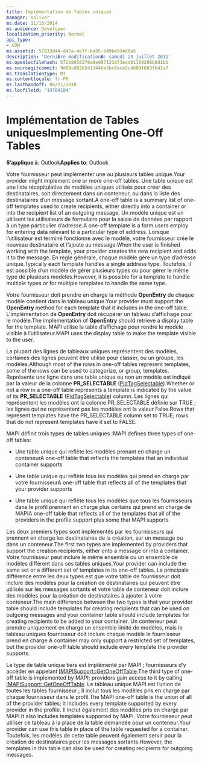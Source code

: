 ```yaml
---
title: Implémentation de Tables uniques
manager: soliver
ms.date: 11/16/2014
ms.audience: Developer
localization_priority: Normal
api_type:
- COM
ms.assetid: 57933d44-d47a-4e7f-ba95-b49b4934d0a5
description: 'Derni�re modification�: samedi 23 juillet 2011'
ms.openlocfilehash: b72b8658270a8e007123df3ead01168208b8d1b1
ms.sourcegitcommit: 9d60cd82b5413446e5bc8ace2cd689f683fb41a7
ms.translationtype: MT
ms.contentlocale: fr-FR
ms.lasthandoff: 06/11/2018
ms.locfileid: "19784184"
---
```

# <a name="implementing-one-off-tables"></a><span data-ttu-id="387d4-103">Implémentation de Tables uniques</span><span class="sxs-lookup"><span data-stu-id="387d4-103">Implementing One-Off Tables</span></span>

<span data-ttu-id="387d4-104">**S’applique à**: Outlook</span><span class="sxs-lookup"><span data-stu-id="387d4-104">**Applies to**: Outlook</span></span> 
  
<span data-ttu-id="387d4-105">Votre fournisseur peut implémenter une ou plusieurs tables unique.</span><span class="sxs-lookup"><span data-stu-id="387d4-105">Your provider might implement one or more one-off tables.</span></span> <span data-ttu-id="387d4-106">Une table unique est une liste récapitulative de modèles uniques utilisés pour créer des destinataires, soit directement dans un conteneur, ou dans la liste des destinataires d’un message sortant.</span><span class="sxs-lookup"><span data-stu-id="387d4-106">A one-off table is a summary list of one-off templates used to create recipients, either directly into a container or into the recipient list of an outgoing message.</span></span> <span data-ttu-id="387d4-107">Un modèle unique est un utilisent les utilisateurs de formulaire pour la saisie de données par rapport à un type particulier d’adresse.</span><span class="sxs-lookup"><span data-stu-id="387d4-107">A one-off template is a form users employ for entering data relevant to a particular type of address.</span></span> <span data-ttu-id="387d4-108">Lorsque l’utilisateur est terminé fonctionne avec le modèle, votre fournisseur crée le nouveau destinataire et l’ajoute au message.</span><span class="sxs-lookup"><span data-stu-id="387d4-108">When the user is finished working with the template, your provider creates the new recipient and adds it to the message.</span></span> <span data-ttu-id="387d4-109">En règle générale, chaque modèle gère un type d’adresse unique.</span><span class="sxs-lookup"><span data-stu-id="387d4-109">Typically each template handles a single address type.</span></span> <span data-ttu-id="387d4-110">Toutefois, il est possible d’un modèle de gérer plusieurs types ou pour gérer le même type de plusieurs modèles.</span><span class="sxs-lookup"><span data-stu-id="387d4-110">However, it is possible for a template to handle multiple types or for multiple templates to handle the same type.</span></span> 
  
<span data-ttu-id="387d4-111">Votre fournisseur doit prendre en charge la méthode **OpenEntry** de chaque modèle contient dans le tableau unique.</span><span class="sxs-lookup"><span data-stu-id="387d4-111">Your provider must support the **OpenEntry** method for each template that it includes in the one-off table.</span></span> <span data-ttu-id="387d4-112">L’implémentation de **OpenEntry** doit récupérer un tableau d’affichage pour le modèle.</span><span class="sxs-lookup"><span data-stu-id="387d4-112">The implementation of **OpenEntry** should retrieve a display table for the template.</span></span> <span data-ttu-id="387d4-113">MAPI utilise la table d’affichage pour rendre le modèle visible à l’utilisateur.</span><span class="sxs-lookup"><span data-stu-id="387d4-113">MAPI uses the display table to make the template visible to the user.</span></span> 
  
<span data-ttu-id="387d4-114">La plupart des lignes de tableaux uniques représentent des modèles, certaines des lignes peuvent être utilisé pour classer, ou un groupe, les modèles.</span><span class="sxs-lookup"><span data-stu-id="387d4-114">Although most of the rows in one-off tables represent templates, some of the rows can be used to categorize, or group, templates.</span></span> <span data-ttu-id="387d4-115">Représente une ligne dans une table unique ou non un modèle est indiqué par la valeur de la colonne **PR_SELECTABLE** ([PidTagSelectable](pidtagselectable-canonical-property.md)).</span><span class="sxs-lookup"><span data-stu-id="387d4-115">Whether or not a row in a one-off table represents a template is indicated by the value of its **PR_SELECTABLE** ([PidTagSelectable](pidtagselectable-canonical-property.md)) column.</span></span> <span data-ttu-id="387d4-116">Les lignes qui représentent les modèles ont la colonne PR_SELECTABLE définie sur TRUE ; les lignes qui ne représentent pas les modèles ont la valeur False.</span><span class="sxs-lookup"><span data-stu-id="387d4-116">Rows that represent templates have the PR_SELECTABLE column set to TRUE; rows that do not represent templates have it set to FALSE.</span></span>
  
<span data-ttu-id="387d4-117">MAPI définit trois types de tables uniques :</span><span class="sxs-lookup"><span data-stu-id="387d4-117">MAPI defines three types of one-off tables:</span></span>
  
- <span data-ttu-id="387d4-118">Une table unique qui reflète les modèles prenant en charge un conteneur</span><span class="sxs-lookup"><span data-stu-id="387d4-118">A one-off table that reflects the templates that an individual container supports</span></span>
    
- <span data-ttu-id="387d4-119">Une table unique qui reflète tous les modèles qui prend en charge par votre fournisseur</span><span class="sxs-lookup"><span data-stu-id="387d4-119">A one-off table that reflects all of the templates that your provider supports</span></span> 
    
- <span data-ttu-id="387d4-120">Une table unique qui reflète tous les modèles que tous les fournisseurs dans le profil prennent en charge plus certains qui prend en charge de MAPI</span><span class="sxs-lookup"><span data-stu-id="387d4-120">A one-off table that reflects all of the templates that all of the providers in the profile support plus some that MAPI supports</span></span>
    
<span data-ttu-id="387d4-121">Les deux premiers types sont implémentés par les fournisseurs qui prennent en charge les destinataires de la création, sur un message ou dans un conteneur.</span><span class="sxs-lookup"><span data-stu-id="387d4-121">The first two types are implemented by providers that support the creation recipients, either onto a message or into a container.</span></span> <span data-ttu-id="387d4-122">Votre fournisseur peut inclure le même ensemble ou un ensemble de modèles différent dans ses tables uniques.</span><span class="sxs-lookup"><span data-stu-id="387d4-122">Your provider can include the same set or a different set of templates in its one-off tables.</span></span> <span data-ttu-id="387d4-123">La principale différence entre les deux types est que votre table de fournisseur doit inclure des modèles pour la création de destinataires qui peuvent être utilisés sur les messages sortants et votre table de conteneur doit inclure des modèles pour la création de destinataires à ajouter à votre conteneur.</span><span class="sxs-lookup"><span data-stu-id="387d4-123">The main difference between the two types is that your provider table should include templates for creating recipients that can be used on outgoing messages and your container table should include templates for creating recipients to be added to your container.</span></span> <span data-ttu-id="387d4-124">Un conteneur peut prendre uniquement en charge un ensemble limité de modèles, mais le tableau uniques fournisseur doit inclure chaque modèle le fournisseur prend en charge.</span><span class="sxs-lookup"><span data-stu-id="387d4-124">A container may only support a restricted set of templates, but the provider one-off table should include every template the provider supports.</span></span>
  
<span data-ttu-id="387d4-125">Le type de table unique tiers est implémenté par MAPI ; fournisseurs d’y accéder en appelant [IMAPISupport::GetOneOffTable](imapisupport-getoneofftable.md).</span><span class="sxs-lookup"><span data-stu-id="387d4-125">The third type of one-off table is implemented by MAPI; providers gain access to it by calling [IMAPISupport::GetOneOffTable](imapisupport-getoneofftable.md).</span></span> <span data-ttu-id="387d4-126">Le tableau unique MAPI est l’union de toutes les tables fournisseur ; Il inclut tous les modèles pris en charge par chaque fournisseur dans le profil.</span><span class="sxs-lookup"><span data-stu-id="387d4-126">The MAPI one-off table is the union of all of the provider tables; it includes every template supported by every provider in the profile.</span></span> <span data-ttu-id="387d4-127">Il inclut également des modèles pris en charge par MAPI.</span><span class="sxs-lookup"><span data-stu-id="387d4-127">It also includes templates supported by MAPI.</span></span> <span data-ttu-id="387d4-128">Votre fournisseur peut utiliser ce tableau à la place de la table demandée pour un conteneur.</span><span class="sxs-lookup"><span data-stu-id="387d4-128">Your provider can use this table in place of the table requested for a container.</span></span> <span data-ttu-id="387d4-129">Toutefois, les modèles de cette table peuvent également servir pour la création de destinataires pour les messages sortants.</span><span class="sxs-lookup"><span data-stu-id="387d4-129">However, the templates in this table can also be used for creating recipients for outgoing messages.</span></span>
  

